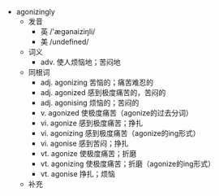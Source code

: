 - agonizingly
  - 发音
    - 英 /'ægənaiziŋli/
    - 美 /undefined/
  - 词义
    - adv. 使人烦恼地；苦闷地
  - 同根词
    - adj. agonizing 苦恼的；痛苦难忍的
    - adj. agonized 感到极度痛苦的，苦闷的
    - adj. agonising 烦恼的；苦闷的
    - v. agonized 使极度痛苦（agonize的过去分词）
    - vi. agonize 感到极度痛苦；挣扎
    - vi. agonizing 感到极度痛苦（agonize的ing形式）
    - vi. agonise 感到苦闷；挣扎
    - vt. agonize 使极度痛苦；折磨
    - vt. agonizing 使极度痛苦；折磨（agonize的ing形式）
    - vt. agonise 挣扎；烦恼
  - 补充